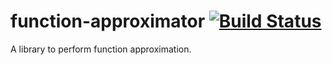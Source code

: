 function-approximator [![Build Status](https://travis-ci.org/ceres-pallas/function-approximator.svg?branch=master)](https://travis-ci.org/ceres-pallas/function-approximator)
=====================

A library to perform function approximation.
